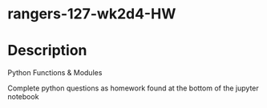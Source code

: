 # rangers-127-wk2d4-HW


# Description
Python Functions & Modules

Complete python questions as homework found at the bottom of the jupyter notebook
